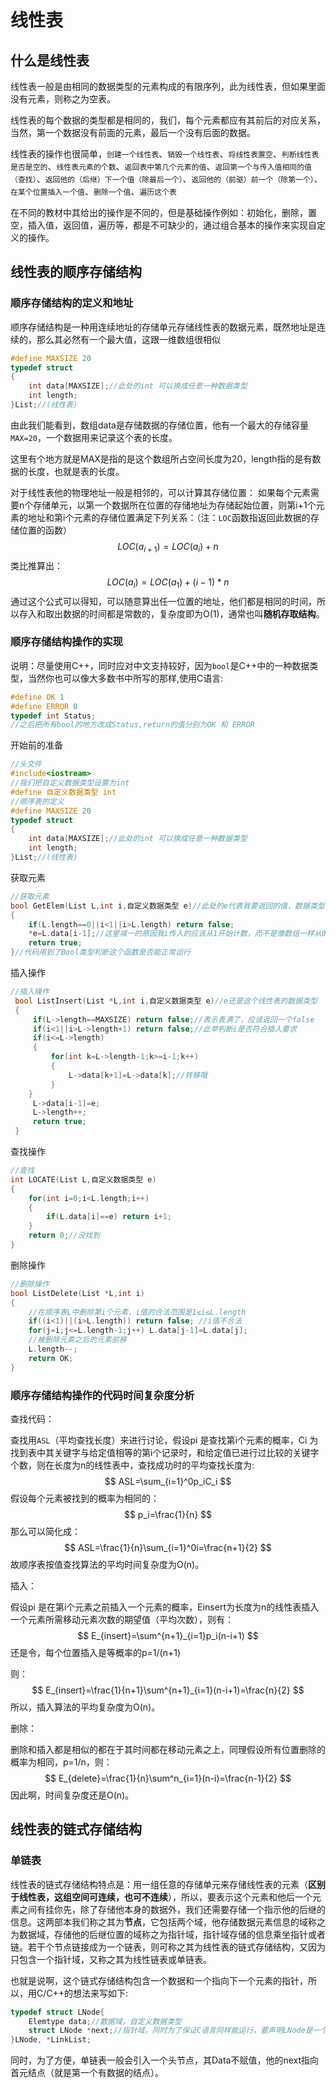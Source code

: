 

# 线性表

## 什么是线性表

线性表一般是由相同的数据类型的元素构成的有限序列，此为线性表，但如果里面没有元素，则称之为空表。

线性表的每个数据的类型都是相同的，我们，每个元素都应有其前后的对应关系，当然，第一个数据没有前面的元素，最后一个没有后面的数据。

线性表的操作也很简单，`创建一个线性表`、`销毁一个线性表`、`将线性表置空`、`判断线性表是否是空的`、`线性表元素的个数`、`返回表中第几个元素的值`、`返回第一个与传入值相同的值（查找）`、`返回他的（后继）下一个值（除最后一个）`、`返回他的（前驱）前一个（除第一个）`、`在某个位置插入一个值`、`删除一个值`、`遍历这个表`

在不同的教材中其给出的操作是不同的，但是基础操作例如：初始化，删除，置空，插入值，返回值，遍历等，都是不可缺少的，通过组合基本的操作来实现自定义的操作。

## 线性表的顺序存储结构

### 顺序存储结构的定义和地址

顺序存储结构是一种用连续地址的存储单元存储线性表的数据元素，既然地址是连续的，那么其必然有一个最大值，这跟一维数组很相似

```c
#define MAXSIZE 20
typedef struct
{
    int data[MAXSIZE];//此处的int 可以换成任意一种数据类型
    int length;
}List;//(线性表)
```

由此我们能看到，数组data是存储数据的存储位置，他有一个最大的存储容量`MAX=20`，一个数据用来记录这个表的长度。

这里有个地方就是MAX是指的是这个数组所占空间长度为20，length指的是有数据的长度，也就是表的长度。

对于线性表他的物理地址一般是相邻的，可以计算其存储位置：
如果每个元素需要n个存储单元，以第一个数据所在位置的存储地址为存储起始位置，则第i+1个元素的地址和第i个元素的存储位置满足下列关系：（注：`LOC`函数指返回此数据的存储位置的函数）
$$
LOC(a_{i+1})=LOC(a_i)+n
$$
类比推算出：
$$
LOC(a_i)=LOC(a_1)+(i-1)*n
$$
通过这个公式可以得知，可以随意算出任一位置的地址，他们都是相同的时间，所以存入和取出数据的时间都是常数的，复杂度即为O(1)，通常也叫**随机存取结构**。

### 顺序存储结构操作的实现

说明：尽量使用C++，同时应对中文支持较好，因为`bool`是C++中的一种数据类型，当然你也可以像大多数书中所写的那样,使用C语言:

```c
#define OK 1
#define ERROR 0
typedef int Status;
//之后把所有bool的地方改成Status,return的值分别为OK 和 ERROR
```
开始前的准备

```c++
//头文件
#include<iostream>
//我们把自定义数据类型设置为int 
#define 自定义数据类型 int
//顺序表的定义
#define MAXSIZE 20
typedef struct
{
    int data[MAXSIZE];//此处的int 可以换成任意一种数据类型
    int length;
}List;//(线性表)
```

获取元素

```c++
//获取元素
bool GetElem(List L,int i,自定义数据类型 e)//此处的e代表我要返回的值，数据类型需要自己去改变
{
    if(L.length==0||i<1||i>L.length) return false;
    *e=L.data[i-1];//这里减一的原因我i传入的应该从1开始计数，而不是像数组一样从0开始计数
    return true;
}//代码用到了Bool类型判断这个函数是否能正常运行
```

插入操作

```c++
//插入操作
 bool ListInsert(List *L,int i,自定义数据类型 e)//e还是这个线性表的数据类型
 {
     if(L->length==MAXSIZE) return false;//表示表满了，应该返回一个false
     if(i<1||i>L->length+1) return false;//此举判断i是否符合插入要求
     if(i<=L->length)
     {
         for(int k=L->length-1;k>=i-1;k++)
         {
             L->data[k+1]=L->data[k];//转移哦
         }
    }
     L->data[i-1]=e;
     L->length++;
     return true;
 }
```

查找操作

```c++
//查找
int LOCATE(List L,自定义数据类型 e)
{
    for(int i=0;i<L.length;i++)
    {
        if(L.data[i]==e) return i+1;
    }
    return 0;//没找到    
}
```

删除操作

```c++
//删除操作
bool ListDelete(List *L,int i)
{
    //在顺序表L中删除第i个元素，i值的合法范围是1≤i≤L.length 
    if((i<1)||(i>L.length)) return false; //i值不合法 
    for(j=i;j<=L.length-1;j++) L.data[j-1]=L.data[j];
    //被删除元素之后的元素前移
    L.length--; 
    return OK;
}
```

### 顺序存储结构操作的代码时间复杂度分析

查找代码：

查找用`ASL`（平均查找长度）来进行讨论，假设pi 是查找第i个元素的概率，Ci 为找到表中其关键字与给定值相等的第i个记录时，和给定值已进行过比较的关键字个数，则在长度为n的线性表中，查找成功时的平均查找长度为:
$$
ASL=\sum_{i=1}^0p_iC_i
$$
假设每个元素被找到的概率为相同的：
$$
p_i=\frac{1}{n}
$$
那么可以简化成：
$$
ASL=\frac{1}{n}\sum_{i=1}^0i=\frac{n+1}{2}
$$
故顺序表按值查找算法的平均时间复杂度为O(n)。

插入：

假设pi 是在第i个元素之前插入一个元素的概率，Einsert为长度为n的线性表插入一个元素所需移动元素次数的期望值（平均次数），则有：
$$
E_{insert}=\sum^{n+1}_{i=1}p_i(n-i+1)
$$
还是令，每个位置插入是等概率的p=1/(n+1)

则：
$$
E_{insert}=\frac{1}{n+1}\sum^{n+1}_{i=1}(n-i+1)=\frac{n}{2}
$$
所以，插入算法的平均复杂度为O(n)。

删除：

删除和插入都是相似的都在于其时间都在移动元素之上，同理假设所有位置删除的概率为相同，p=1/n，则：
$$
E_{delete}=\frac{1}{n}\sum^n_{i=1}(n-i)=\frac{n-1}{2}
$$
因此啊，时间复杂度还是O(n)。

## 线性表的链式存储结构

### 单链表

线性表的链式存储结构特点是：用一组任意的存储单元来存储线性表的元素（**区别于线性表，这组空间可连续，也可不连续**），所以，要表示这个元素和他后一个元素之间有挂你先，除了存储他本身的数据外，我们还需要存储一个指示他的后继的信息。这两部本我们称之其为**节点**，它包括两个域，他存储数据元素信息的域称之为数据域，存储他的后继位置的域称之为指针域，指针域存储的信息乘坐指针或者链。若干个节点链接成为一个链表，则可称之其为线性表的链式存储结构，又因为只包含一个指针域，又称之其为线性链表或单链表。

也就是说啊，这个链式存储结构包含一个数据和一个指向下一个元素的指针，所以，用C/C++的想法来写如下:

```c++
typedef struct LNode{
    Elemtype data;//数据域，自定义数据类型
    struct LNode *next;//指针域，同时为了保证C语言同样能运行，要声明LNode是一个结构体
}LNode, *LinkList;

```

同时，为了方便，单链表一般会引入一个头节点，其Data不赋值，他的next指向首元结点（就是第一个有数据的结点）。

